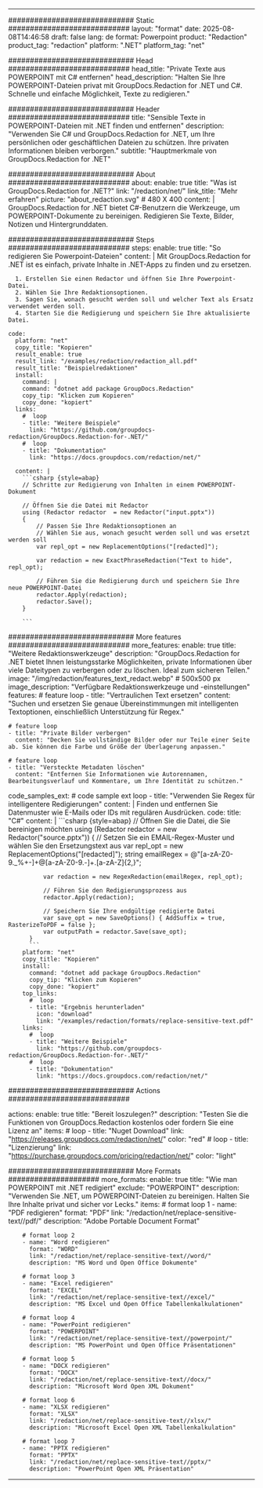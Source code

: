 
---
############################# Static ############################
layout: "format"
date:  2025-08-08T14:46:58
draft: false
lang: de
format: Powerpoint
product: "Redaction"
product_tag: "redaction"
platform: ".NET"
platform_tag: "net"

############################# Head ############################
head_title: "Private Texte aus POWERPOINT mit C# entfernen"
head_description: "Halten Sie Ihre POWERPOINT-Dateien privat mit GroupDocs.Redaction for .NET und C#. Schnelle und einfache Möglichkeit, Texte zu redigieren."

############################# Header ############################
title: "Sensible Texte in POWERPOINT-Dateien mit .NET finden und entfernen" 
description: "Verwenden Sie C# und GroupDocs.Redaction for .NET, um Ihre persönlichen oder geschäftlichen Dateien zu schützen. Ihre privaten Informationen bleiben verborgen."
subtitle: "Hauptmerkmale von GroupDocs.Redaction for .NET" 

############################# About ############################
about:
    enable: true
    title: "Was ist GroupDocs.Redaction for .NET?"
    link: "/redaction/net/"
    link_title: "Mehr erfahren"
    picture: "about_redaction.svg" # 480 X 400
    content: |
       GroupDocs.Redaction for .NET bietet C#-Benutzern die Werkzeuge, um POWERPOINT-Dokumente zu bereinigen. Redigieren Sie Texte, Bilder, Notizen und Hintergrunddaten.

############################# Steps ############################
steps:
    enable: true
    title: "So redigieren Sie Powerpoint-Dateien"
    content: |
      Mit GroupDocs.Redaction for .NET ist es einfach, private Inhalte in .NET-Apps zu finden und zu ersetzen.
      
      1. Erstellen Sie einen Redactor und öffnen Sie Ihre Powerpoint-Datei.
      2. Wählen Sie Ihre Redaktionsoptionen.
      3. Sagen Sie, wonach gesucht werden soll und welcher Text als Ersatz verwendet werden soll.
      4. Starten Sie die Redigierung und speichern Sie Ihre aktualisierte Datei.
   
    code:
      platform: "net"
      copy_title: "Kopieren"
      result_enable: true
      result_link: "/examples/redaction/redaction_all.pdf"
      result_title: "Beispielredaktionen"
      install:
        command: |
        command: "dotnet add package GroupDocs.Redaction"
        copy_tip: "Klicken zum Kopieren"
        copy_done: "kopiert"
      links:
        #  loop
        - title: "Weitere Beispiele"
          link: "https://github.com/groupdocs-redaction/GroupDocs.Redaction-for-.NET/"
        #  loop
        - title: "Dokumentation"
          link: "https://docs.groupdocs.com/redaction/net/"
          
      content: |
        ```csharp {style=abap}
        // Schritte zur Redigierung von Inhalten in einem POWERPOINT-Dokument

        // Öffnen Sie die Datei mit Redactor
        using (Redactor redactor  = new Redactor("input.pptx"))
        {
            // Passen Sie Ihre Redaktionsoptionen an
            // Wählen Sie aus, wonach gesucht werden soll und was ersetzt werden soll
            var repl_opt = new ReplacementOptions("[redacted]");
            
            var redaction = new ExactPhraseRedaction("Text to hide", repl_opt);

            // Führen Sie die Redigierung durch und speichern Sie Ihre neue POWERPOINT-Datei
            redactor.Apply(redaction);
            redactor.Save();
        }
        
        ```            


############################# More features ############################
more_features:
  enable: true
  title: "Weitere Redaktionswerkzeuge"
  description: "GroupDocs.Redaction for .NET bietet Ihnen leistungsstarke Möglichkeiten, private Informationen über viele Dateitypen zu verbergen oder zu löschen. Ideal zum sicheren Teilen."
  image: "/img/redaction/features_text_redact.webp" # 500x500 px
  image_description: "Verfügbare Redaktionswerkzeuge und -einstellungen"
  features:
    # feature loop
    - title: "Vertraulichen Text ersetzen"
      content: "Suchen und ersetzen Sie genaue Übereinstimmungen mit intelligenten Textoptionen, einschließlich Unterstützung für Regex."

    # feature loop
    - title: "Private Bilder verbergen"
      content: "Decken Sie vollständige Bilder oder nur Teile einer Seite ab. Sie können die Farbe und Größe der Überlagerung anpassen."

    # feature loop
    - title: "Versteckte Metadaten löschen"
      content: "Entfernen Sie Informationen wie Autorennamen, Bearbeitungsverlauf und Kommentare, um Ihre Identität zu schützen."
      
  code_samples_ext:
    # code sample ext loop
    - title: "Verwenden Sie Regex für intelligentere Redigierungen"
      content: |
        Finden und entfernen Sie Datenmuster wie E-Mails oder IDs mit regulären Ausdrücken.
      code:
        title: "C#"
        content: |
          ```csharp {style=abap}
          //  Öffnen Sie die Datei, die Sie bereinigen möchten
          using (Redactor redactor  = new Redactor("source.pptx"))
          {
              // Setzen Sie ein EMAIL-Regex-Muster und wählen Sie den Ersetzungstext aus
              var repl_opt = new ReplacementOptions("[redacted]");
              string emailRegex = @"[a-zA-Z0-9._%+-]+@[a-zA-Z0-9.-]+\.[a-zA-Z]{2,}";

              var redaction = new RegexRedaction(emailRegex, repl_opt);

              // Führen Sie den Redigierungsprozess aus
              redactor.Apply(redaction);

              // Speichern Sie Ihre endgültige redigierte Datei
              var save_opt = new SaveOptions() { AddSuffix = true, RasterizeToPDF = false };
              var outputPath = redactor.Save(save_opt);
          }
          ```
        platform: "net"
        copy_title: "Kopieren"
        install:
          command: "dotnet add package GroupDocs.Redaction"
          copy_tip: "Klicken zum Kopieren"
          copy_done: "kopiert"
        top_links:
          #  loop
          - title: "Ergebnis herunterladen"
            icon: "download"
            link: "/examples/redaction/formats/replace-sensitive-text.pdf"
        links:
          #  loop
          - title: "Weitere Beispiele"
            link: "https://github.com/groupdocs-redaction/GroupDocs.Redaction-for-.NET/"
          #  loop
          - title: "Dokumentation"
            link: "https://docs.groupdocs.com/redaction/net/"


############################# Actions ############################

actions:
  enable: true
  title: "Bereit loszulegen?"
  description: "Testen Sie die Funktionen von GroupDocs.Redaction kostenlos oder fordern Sie eine Lizenz an"
  items:
    #  loop
    - title: "Nuget Download"
      link: "https://releases.groupdocs.com/redaction/net/"
      color: "red"
        #  loop
    - title: "Lizenzierung"
      link: "https://purchase.groupdocs.com/pricing/redaction/net/"
      color: "light"


############################# More Formats #####################
more_formats:
    enable: true
    title: "Wie man POWERPOINT mit .NET redigiert"
    exclude: "POWERPOINT"
    description: "Verwenden Sie .NET, um POWERPOINT-Dateien zu bereinigen. Halten Sie Ihre Inhalte privat und sicher vor Lecks."
    items: 
        # format loop 1
        - name: "PDF redigieren"
          format: "PDF"
          link: "/redaction/net/replace-sensitive-text//pdf/"
          description: "Adobe Portable Document Format"

        # format loop 2
        - name: "Word redigieren"
          format: "WORD"
          link: "/redaction/net/replace-sensitive-text//word/"
          description: "MS Word und Open Office Dokumente"
          
        # format loop 3
        - name: "Excel redigieren"
          format: "EXCEL"
          link: "/redaction/net/replace-sensitive-text//excel/"
          description: "MS Excel und Open Office Tabellenkalkulationen"

        # format loop 4
        - name: "PowerPoint redigieren"
          format: "POWERPOINT"
          link: "/redaction/net/replace-sensitive-text//powerpoint/"
          description: "MS PowerPoint und Open Office Präsentationen"

        # format loop 5
        - name: "DOCX redigieren"
          format: "DOCX"
          link: "/redaction/net/replace-sensitive-text//docx/"
          description: "Microsoft Word Open XML Dokument"
          
        # format loop 6
        - name: "XLSX redigieren"
          format: "XLSX"
          link: "/redaction/net/replace-sensitive-text//xlsx/"
          description: "Microsoft Excel Open XML Tabellenkalkulation"
          
        # format loop 7
        - name: "PPTX redigieren"
          format: "PPTX"
          link: "/redaction/net/replace-sensitive-text//pptx/"
          description: "PowerPoint Open XML Präsentation"


---